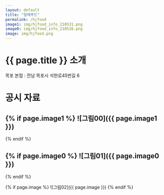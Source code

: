 ```yaml
---
layout: default
title: "형제푸드"
permalink: /hjfood
image1: img/hjfood_info_210531.png
image0: img/hjfood_info_210528.png
image: img/hjfood.png
---
```


# {{ page.title }} 소개

목포 본점 : 전남 목포시 석현로45번길 6

# 공시 자료

{% if page.image1 %}
![그림00]({{ page.image1 }})
-----------------------------------
{% endif %}
 
{% if page.image0 %}
![그림01]({{ page.image0 }})
-----------------------------------
{% endif %}

{% if page.image %}
![그림02]({{ page.image }})
{% endif %}

